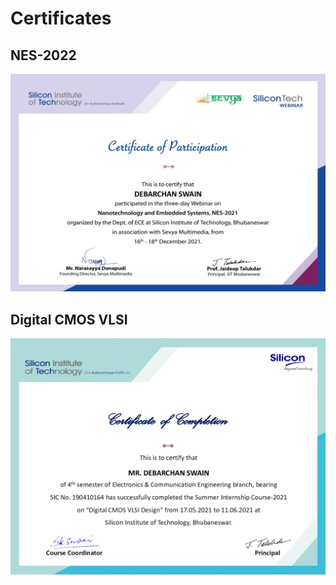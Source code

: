 # Certificates

## NES-2022
<p id="NES-2022" align="center">
  <img src="/photos/NES_2021.jpg">
</p>

## Digital CMOS VLSI
<p id="CMOS_vlsi" align="center">
  <img src="/photos/Digital_CMOS_VLSI.jpg">
</p>
